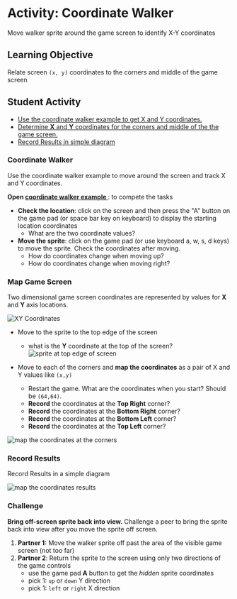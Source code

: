 # Activity: Coordinate Walker

Move walker sprite around the game screen to identify X-Y coordinates

## Learning Objective

Relate screen `(x, y)` coordinates to the corners and middle of the game screen

## Student Activity

* [Use the coordinate walker example to get X and Y coordinates.](#coordinate-walker)
* [Determine **X** and **Y** coordinates for the corners and middle of the the game screen.](#map-game-screen)
* [Record Results in simple diagram](#record-results)

### Coordinate Walker

Use the coordinate walker example to move around the screen and track X and Y coordinates.

**Open [coordinate walker example ](/courses/examples/coordinate-walker)**: to compete the tasks


* **Check the location**: click on the screen and then press the "A" button on the game pad (or space bar key on keyboard) to display the starting location coordinates
  * What are the two coordinate values?
* **Move the sprite**: click on the game pad (or use keyboard a, w, s, d keys) to move the sprite.  Check the coordinates after moving.
    * How do coordinates change when moving up?
    * How do coordinates change when moving right?



### Map Game Screen

Two dimensional game screen coordinates are represented by values for **X** and **Y** axis locations.

![XY Coordinates](/static/courses/csintro/get_started/coordinates.png)

* Move to the sprite to the top edge of the screen
  * what is the **Y** coordinate at the top of the screen?  
  ![sprite at top edge of screen](/static/courses/csintro/get_started/coordinate_edge.png)

* Move to each of the corners and **map the coordinates** as a pair of X and Y values like `(x,y)`
  * Restart the game. What are the coordinates when you start? Should be `(64,64)`.
  * **Record** the coordinates at the **Top Right** corner?
  * **Record** the coordinates at the **Bottom Right** corner?
  * **Record** the coordinates at the **Bottom Left** corner?
  * **Record** the coordinates at the **Top Left** corner? 

![map the coordinates at the corners](/static/courses/csintro/get_started/coordinatesmap.png)

### Record Results

Record Results in a simple diagram

![map the coordinates results](/static/courses/csintro/get_started/recordcoordinates.png)

### Challenge

**Bring off-screen sprite back into view.**
 Challenge a peer to bring the sprite back into view after you move the sprite off screen.

1. **Partner 1:** Move the walker sprite off past the area of the visible game screen (not too far)
2. **Partner 2**: Return the sprite to the screen using only two directions of the game controls
    * use the game pad **A** button to get the *hidden* sprite coordinates
    * pick 1: `up` or `down` Y direction
    * pick 1: `left` or `right`  X direction
